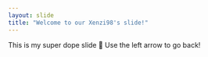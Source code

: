 ```yaml
---
layout: slide
title: "Welcome to our Xenzi98's slide!"
---
```

This is my super dope slide :tada:
Use the left arrow to go back!
